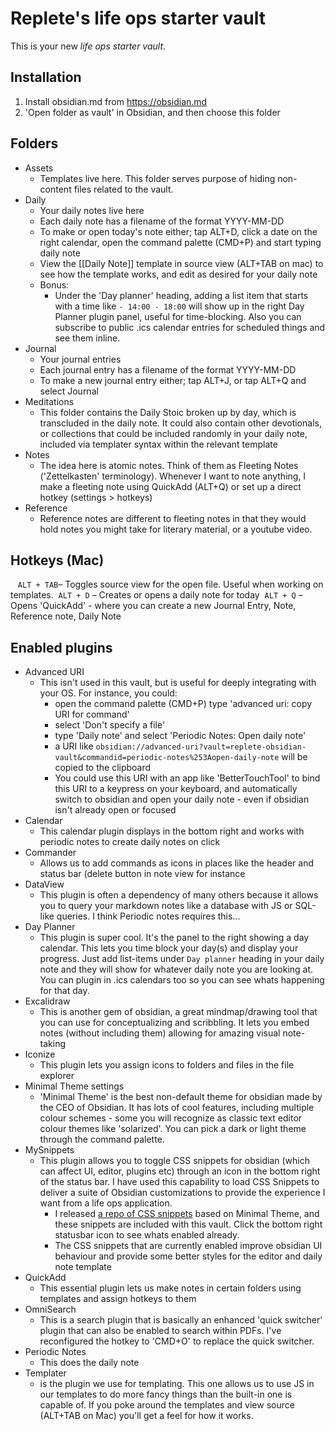 # Replete's life ops starter vault

This is your new *life ops starter vault*.

## Installation

1) Install obsidian.md from https://obsidian.md
2) 'Open folder as vault' in Obsidian, and then choose this folder

## Folders

- Assets
	- Templates live here. This folder serves purpose of hiding non-content files related to the vault.
- Daily
	- Your daily notes live here 
	- Each daily note has a filename of the format YYYY-MM-DD
	- To make or open today's note either; tap ALT+D, click a date on the right calendar, open the command palette (CMD+P) and start typing daily note
	- View the [[Daily Note]] template in source view (ALT+TAB on mac) to see how the template works, and edit as desired for your daily note
	- Bonus:
		- Under the 'Day planner' heading, adding a list item that starts with a time like `- 14:00 - 18:00` will show up in the right Day Planner plugin panel, useful for time-blocking. Also you can subscribe to public .ics calendar entries for scheduled things and see them inline.
- Journal
	- Your journal entries
	- Each journal entry has a filename of the format YYYY-MM-DD
	- To make a new journal entry either; tap ALT+J, or tap ALT+Q and select Journal
- Meditations
	- This folder contains the Daily Stoic broken up by day, which is transcluded in the daily note. It could also contain other devotionals, or collections that could be included randomly in your daily note, included via templater syntax within the relevant template
- Notes
	- The idea here is atomic notes. Think of them as Fleeting Notes ('Zettelkasten' terminology). Whenever I want to note anything, I make a fleeting note using QuickAdd (ALT+Q) or set up a direct hotkey (settings > hotkeys)
- Reference
	- Reference notes are different to fleeting notes in that they would hold notes you might take for literary material, or a youtube video.

## Hotkeys (Mac)
 
 `ALT + TAB`– Toggles source view for the open file. Useful when working on templates.
 `ALT + D` – Creates or opens a daily note for today
 `ALT + Q` – Opens 'QuickAdd' - where you can create a new Journal Entry, Note, Reference note, Daily Note

## Enabled plugins

- Advanced URI 
	- This isn't used in this vault, but is useful for deeply integrating with your OS. For instance, you could:
		- open the command palette (CMD+P) type 'advanced uri: copy URI for command'
		- select 'Don't specify a file'
		- type 'Daily note' and select 'Periodic Notes: Open daily note'
		- a URI like `obsidian://advanced-uri?vault=replete-obsidian-vault&commandid=periodic-notes%253Aopen-daily-note` will be copied to the clipboard
		- You could use this URI with an app like 'BetterTouchTool' to bind this URI to a keypress on your keyboard, and automatically switch to obsidian and open your daily note - even if obsidian isn't already open or focused
- Calendar
	- This calendar plugin displays in the bottom right and works with periodic notes to create daily notes on click
- Commander
	- Allows us to add commands as icons in places like the header and status bar (delete button in note view for instance
- DataView
	- This plugin is often a dependency of many others because it allows you to query your markdown notes like a database with JS or SQL-like queries. I think Periodic notes requires this...
- Day Planner
	- This plugin is super cool. It's the panel to the right showing a day calendar. This lets you time block your day(s) and display your progress. Just add list-items under `Day planner` heading in your daily note and they will show for whatever daily note you are looking at. You can plugin in .ics calendars too so you can see whats happening for that day.
- Excalidraw
	- This is another gem of obsidian, a great mindmap/drawing tool that you can use for conceptualizing and scribbling. It lets you embed notes (without including them) allowing for amazing visual note-taking
- Iconize
	- This plugin lets you assign icons to folders and files in the file explorer
- Minimal Theme settings
	- 'Minimal Theme' is the best non-default theme for obsidian made by the CEO of Obsidian. It has lots of cool features, including multiple colour schemes - some you will recognize as classic text editor colour themes like 'solarized'. You can pick a dark or light theme through the command palette. 
- MySnippets
	- This plugin allows you to toggle CSS snippets for obsidian (which can affect UI, editor, plugins etc) through an icon in the bottom right of the status bar.  I have used this capability to load CSS Snippets to deliver a suite of Obsidian customizations to provide the experience I want from a life ops application. 
		- I released [a repo of CSS snippets](https://github.com/replete/obsidian-minimal-theme-css-snippets) based on Minimal Theme, and these snippets are included with this vault. Click the bottom right statusbar icon to see whats enabled already.
		- The CSS snippets that are currently enabled improve obsidian UI behaviour and provide some better styles for the editor and daily note template
- QuickAdd
	- This essential plugin lets us make notes in certain folders using templates and assign hotkeys to them
- OmniSearch
	- This is a search plugin that is basically an enhanced 'quick switcher' plugin that can also be enabled to search within PDFs. I've reconfigured the hotkey to 'CMD+O' to replace the quick switcher.
- Periodic Notes
	- This does the daily note 
-  Templater
	- is the plugin we use for templating. This one allows us to use JS in our templates to do more fancy things than the built-in one is capable of. If you poke around the templates and view source (ALT+TAB on Mac) you'll get a feel for how it works.
